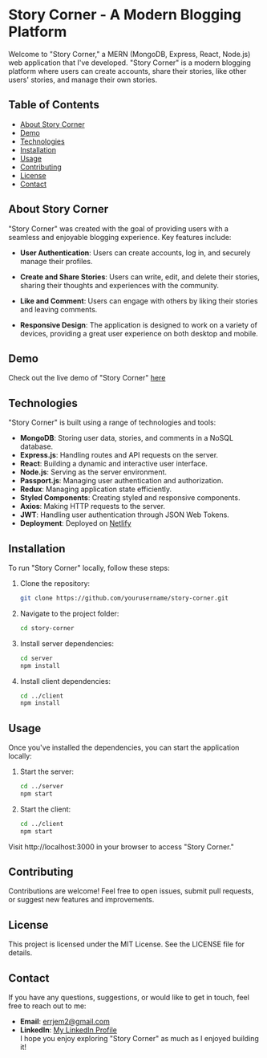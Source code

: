 # Story Corner - A Modern Blogging Platform

Welcome to "Story Corner," a MERN (MongoDB, Express, React, Node.js) web application that I've developed. "Story Corner" is a modern blogging platform where users can create accounts, share their stories, like other users' stories, and manage their own stories.


## Table of Contents

- [About Story Corner](#about-story-corner)
- [Demo](#demo)
- [Technologies](#technologies)
- [Installation](#installation)
- [Usage](#usage)
- [Contributing](#contributing)
- [License](#license)
- [Contact](#contact)

## About Story Corner

"Story Corner" was created with the goal of providing users with a seamless and enjoyable blogging experience. Key features include:

- **User Authentication**: Users can create accounts, log in, and securely manage their profiles.

- **Create and Share Stories**: Users can write, edit, and delete their stories, sharing their thoughts and experiences with the community.

- **Like and Comment**: Users can engage with others by liking their stories and leaving comments.

- **Responsive Design**: The application is designed to work on a variety of devices, providing a great user experience on both desktop and mobile.

## Demo

Check out the live demo of "Story Corner" [here](https://story-corner.netlify.app/)

## Technologies

"Story Corner" is built using a range of technologies and tools:

- **MongoDB**: Storing user data, stories, and comments in a NoSQL database.
- **Express.js**: Handling routes and API requests on the server.
- **React**: Building a dynamic and interactive user interface.
- **Node.js**: Serving as the server environment.
- **Passport.js**: Managing user authentication and authorization.
- **Redux**: Managing application state efficiently.
- **Styled Components**: Creating styled and responsive components.
- **Axios**: Making HTTP requests to the server.
- **JWT**: Handling user authentication through JSON Web Tokens.
- **Deployment**: Deployed on [Netlify](https://app.netlify.com/sites/story-corner/overview)

## Installation

To run "Story Corner" locally, follow these steps:

1. Clone the repository:

   ```bash
   git clone https://github.com/yourusername/story-corner.git

2. Navigate to the project folder:

   ```bash
   cd story-corner

3. Install server dependencies:

   ```bash
   cd server
   npm install

4. Install client dependencies:

   ```bash
   cd ../client
   npm install

## Usage

Once you've installed the dependencies, you can start the application locally:

1. Start the server:

   ```bash
   cd ../server
   npm start

2. Start the client:
   
   ```bash
   cd ../client
   npm start

Visit http://localhost:3000 in your browser to access "Story Corner."


## Contributing

Contributions are welcome! Feel free to open issues, submit pull requests, or suggest new features and improvements.

## License

This project is licensed under the MIT License. See the LICENSE file for details.

## Contact

If you have any questions, suggestions, or would like to get in touch, feel free to reach out to me:

- **Email**: errjem2@gmail.com
- **LinkedIn**: [My LinkedIn Profile](https://www.linkedin.com/in/houssameerrjem/) <br/>
I hope you enjoy exploring "Story Corner" as much as I enjoyed building it!
   
